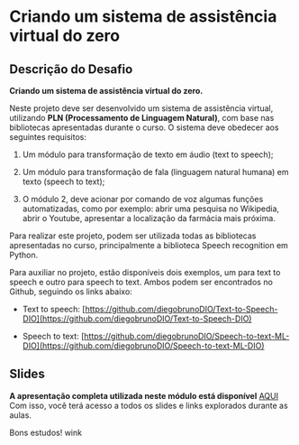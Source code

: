 # Criando um sistema de assistência virtual do zero

## Descrição do Desafio

**Criando um sistema de assistência virtual do zero.**

Neste projeto deve ser desenvolvido um sistema de assistência virtual, utilizando **PLN (Processamento de Linguagem Natural)**, com base nas bibliotecas apresentadas durante o curso. O sistema deve obedecer aos seguintes requisitos: 

1. Um módulo para transformação de texto em áudio (text to speech); 

2. Um módulo para transformação de fala (linguagem natural humana) em texto (speech to text); 

3. O módulo 2, deve acionar por comando de voz algumas funções automatizadas, como por exemplo: abrir uma pesquisa no Wikipedia, abrir o Youtube, apresentar a localização da farmácia mais próxima. 

Para realizar este projeto, podem ser utilizada todas as bibliotecas apresentadas no curso, principalmente a biblioteca Speech recognition em Python.  

Para auxiliar no projeto, estão disponíveis dois exemplos, um para text to speech e outro para speech to text. Ambos podem ser encontrados no Github, seguindo os links abaixo: 

- Text to speech: [https://github.com/diegobrunoDIO/Text-to-Speech-DIO](https://github.com/diegobrunoDIO/Text-to-Speech-DIO)

- Speech to text: [https://github.com/diegobrunoDIO/Speech-to-text-ML-DIO](https://github.com/diegobrunoDIO/Speech-to-text-ML-DIO) 

 
## Slides
**A apresentação completa utilizada neste módulo está disponível** [AQUI](https://academiapme-my.sharepoint.com/:p:/g/personal/kawan_dio_me/EUOqbm8mDjZDpsqJwM32wpIBcIu_gKHhg3EPjtPDqiLlrg?e=26kTXb)
Com isso, você terá acesso a todos os slides e links explorados durante as aulas.

Bons estudos! wink